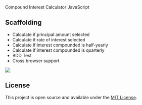 Compound Interest Calculator JavaScript

## Scaffolding

* Calculate if principal amount selected
* Calculate if rate of interest selected
* Calculate if interest compounded is half-yearly 
* Calculate if interest compounded is quarterly 
* BDD Test
* Cross browser support


![](resources/calc_ci.gif)


## License

This project is open source and available under the [MIT License](LICENSE).

